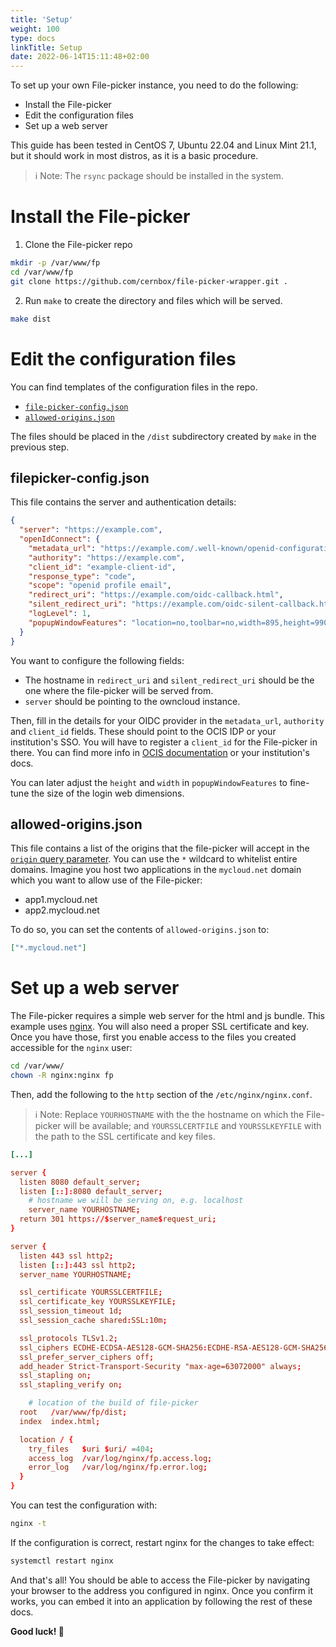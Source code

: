 ```yaml
---
title: 'Setup'
weight: 100
type: docs
linkTitle: Setup
date: 2022-06-14T15:11:48+02:00
---
```


To set up your own File-picker instance, you need to do the following:

- Install the File-picker
- Edit the configuration files
- Set up a web server

This guide has been tested in CentOS 7, Ubuntu 22.04 and Linux Mint 21.1, but it should work in
most distros, as it is a basic procedure.

> ℹ️ Note: The `rsync` package should be installed in the system.

# Install the File-picker

1. Clone the File-picker repo

```bash
mkdir -p /var/www/fp
cd /var/www/fp
git clone https://github.com/cernbox/file-picker-wrapper.git .
```

2. Run `make` to create the directory and files which will be served.

```bash
make dist
```

# Edit the configuration files

You can find templates of the configuration files in the repo.

- [`file-picker-config.json`](https://github.com/cernbox/file-picker-wrapper/blob/master/file-picker-config.json.template)
- [`allowed-origins.json`](https://github.com/cernbox/file-picker-wrapper/blob/master/allowed-origins.json.template)

The files should be placed in the `/dist` subdirectory created by `make` in the
previous step.

## filepicker-config.json

This file contains the server and authentication details:

```json
{
  "server": "https://example.com",
  "openIdConnect": {
    "metadata_url": "https://example.com/.well-known/openid-configuration",
    "authority": "https://example.com",
    "client_id": "example-client-id",
    "response_type": "code",
    "scope": "openid profile email",
    "redirect_uri": "https://example.com/oidc-callback.html",
    "silent_redirect_uri": "https://example.com/oidc-silent-callback.html",
    "logLevel": 1,
    "popupWindowFeatures": "location=no,toolbar=no,width=895,height=990,left=100,top=100"
  }
}
```

You want to configure the following fields:

- The hostname in `redirect_uri` and `silent_redirect_uri` should be the one where the file-picker
will be served from.
- `server` should be pointing to the owncloud instance.
  
Then, fill in the details for your OIDC provider in the `metadata_url`,
`authority` and `client_id` fields. These should point to the OCIS IDP or your
institution's SSO. You will have to register a `client_id` for the File-picker
in there. You can find more info in [OCIS documentation](https://doc.owncloud.com/ocis/next/deployment/services/idp.htm)
or your institution's docs.

You can later adjust the `height` and `width` in `popupWindowFeatures` to
fine-tune the size of the login web dimensions.

## allowed-origins.json

This file contains a list of the origins that the file-picker will accept in the
[`origin` query parameter](docs/embedding/#query-parameters).
You can use the `*` wildcard to whitelist entire domains. Imagine you host two
applications in the `mycloud.net` domain which you want to allow use of the
File-picker:

- app1.mycloud.net
- app2.mycloud.net

To do so, you can set the contents of `allowed-origins.json` to:

```json
["*.mycloud.net"]
```

# Set up a web server

The File-picker requires a simple web server for the html and js bundle. This
example uses [nginx](https://www.nginx.com/). You will also need a proper SSL
certificate and key. Once you have those, first you enable access to the files
you created accessible for the `nginx` user:

```bash
cd /var/www/
chown -R nginx:nginx fp
```

Then, add the following to the `http` section of the `/etc/nginx/nginx.conf`.

> ℹ️ Note: Replace `YOURHOSTNAME` with the the hostname on which the File-picker
> will be available; and `YOURSSLCERTFILE` and `YOURSSLKEYFILE` with the path
> to the SSL certificate and key files.

```conf
[...]

server {
  listen 8080 default_server;
  listen [::]:8080 default_server;
    # hostname we will be serving on, e.g. localhost
    server_name YOURHOSTNAME;
  return 301 https://$server_name$request_uri;
}

server {
  listen 443 ssl http2;
  listen [::]:443 ssl http2;
  server_name YOURHOSTNAME;

  ssl_certificate YOURSSLCERTFILE;
  ssl_certificate_key YOURSSLKEYFILE;
  ssl_session_timeout 1d;
  ssl_session_cache shared:SSL:10m;

  ssl_protocols TLSv1.2;
  ssl_ciphers ECDHE-ECDSA-AES128-GCM-SHA256:ECDHE-RSA-AES128-GCM-SHA256:ECDHE-ECDSA-AES256-GCM-SHA384:ECDHE-RSA-AES256-GCM-SHA384:ECDHE-ECDSA-CHACHA20-POLY1305:ECDHE-RSA-CHACHA20-POLY1305:DHE-RSA-AES128-GCM-SHA256:DHE-RSA-AES256-GCM-SHA384;
  ssl_prefer_server_ciphers off;
  add_header Strict-Transport-Security "max-age=63072000" always;
  ssl_stapling on;
  ssl_stapling_verify on;

	# location of the build of file-picker
  root   /var/www/fp/dist;
  index  index.html;

  location / {
    try_files   $uri $uri/ =404;
    access_log  /var/log/nginx/fp.access.log;
    error_log   /var/log/nginx/fp.error.log;
  }
}
```

You can test the configuration with:

```bash
nginx -t
```

If the configuration is correct, restart nginx for the changes to take effect:

```bash
systemctl restart nginx
```

And that's all! You should be able to access the File-picker by navigating your
browser to the address you configured in nginx. Once you confirm it works, you
can embed it into an application by following the rest of these docs.

**Good luck! 🎉**
